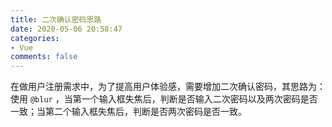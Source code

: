 ```yaml
---
title: 二次确认密码思路
date: 2020-05-06 20:58:47
categories:
- Vue
comments: false
---
```


在做用户注册需求中，为了提高用户体验感，需要增加二次确认密码，其思路为：使用 `@blur` ，当第一个输入框失焦后，判断是否输入二次密码以及两次密码是否一致；当第二个输入框失焦后，判断是否两次密码是否一致。